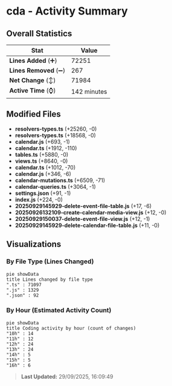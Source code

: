 # cda - Activity Summary 

## Overall Statistics

| Stat                   | Value                                                             |
| ---------------------- | ----------------------------------------------------------------- |
| **Lines Added** (➕)   | 72251                                          |
| **Lines Removed** (➖) | 267                                        |
| **Net Change** (↕)    | 71984                |
| **Active Time** (⌚)   | 142 minutes |


## Modified Files
- **resolvers-types.ts** (+25260, -0)
- **resolvers-types.ts** (+18568, -0)
- **calendar.js** (+693, -1)
- **calendar.ts** (+1912, -110)
- **tables.ts** (+5880, -0)
- **views.ts** (+8640, -0)
- **calendar.ts** (+1012, -70)
- **calendar.js** (+346, -6)
- **calendar-mutations.ts** (+6509, -71)
- **calendar-queries.ts** (+3064, -1)
- **settings.json** (+91, -1)
- **index.js** (+224, -0)
- **20250929145929-delete-event-file-table.js** (+17, -6)
- **20250926132109-create-calendar-media-view.js** (+12, -0)
- **20250929150037-delete-event-file-view.js** (+12, -1)
- **20250929145929-delete-calendar-file-table.js** (+11, -0)

## Visualizations

### By File Type (Lines Changed)

```mermaid
pie showData
title Lines changed by file type
".ts" : 71097
".js" : 1329
".json" : 92
```

### By Hour (Estimated Activity Count)

```mermaid
pie showData
title Coding activity by hour (count of changes)
"10h" : 14
"11h" : 12
"12h" : 24
"13h" : 24
"14h" : 5
"15h" : 5
"16h" : 6
```


> **Last Updated:** 29/09/2025, 16:09:49